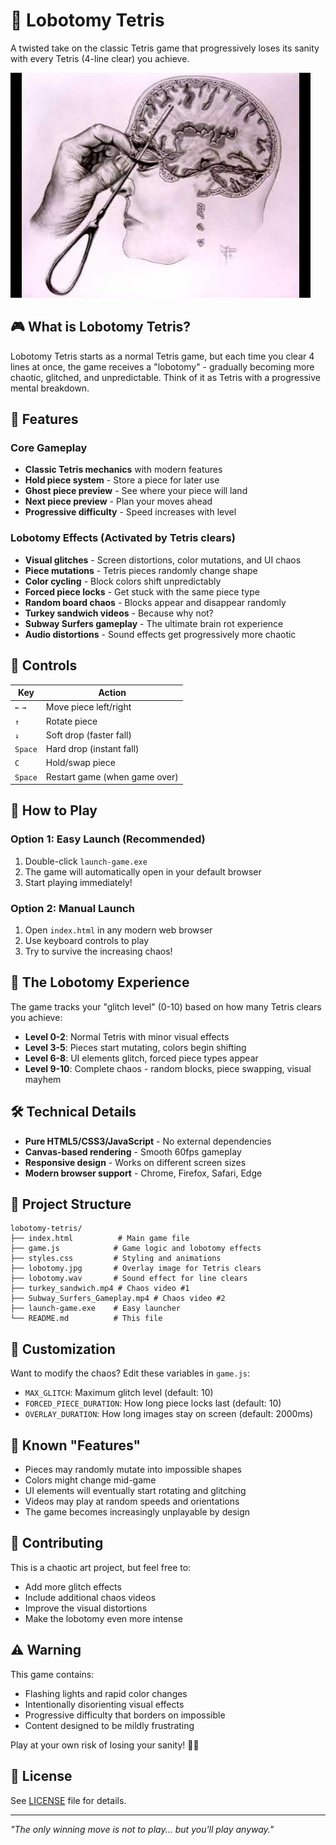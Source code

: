 # 🧠 Lobotomy Tetris

A twisted take on the classic Tetris game that progressively loses its sanity with every Tetris (4-line clear) you achieve.

![Lobotomy Tetris Screenshot](lobotomy.jpg)

## 🎮 What is Lobotomy Tetris?

Lobotomy Tetris starts as a normal Tetris game, but each time you clear 4 lines at once, the game receives a "lobotomy" - gradually becoming more chaotic, glitched, and unpredictable. Think of it as Tetris with a progressive mental breakdown.

## 🧩 Features

### Core Gameplay
- **Classic Tetris mechanics** with modern features
- **Hold piece system** - Store a piece for later use
- **Ghost piece preview** - See where your piece will land
- **Next piece preview** - Plan your moves ahead
- **Progressive difficulty** - Speed increases with level

### Lobotomy Effects (Activated by Tetris clears)
- **Visual glitches** - Screen distortions, color mutations, and UI chaos
- **Piece mutations** - Tetris pieces randomly change shape
- **Color cycling** - Block colors shift unpredictably  
- **Forced piece locks** - Get stuck with the same piece type
- **Random board chaos** - Blocks appear and disappear randomly
- **Turkey sandwich videos** - Because why not?
- **Subway Surfers gameplay** - The ultimate brain rot experience
- **Audio distortions** - Sound effects get progressively more chaotic

## 🎯 Controls

| Key | Action |
|-----|--------|
| `←` `→` | Move piece left/right |
| `↑` | Rotate piece |
| `↓` | Soft drop (faster fall) |
| `Space` | Hard drop (instant fall) |
| `C` | Hold/swap piece |
| `Space` | Restart game (when game over) |

## 🚀 How to Play

### Option 1: Easy Launch (Recommended)
1. Double-click `launch-game.exe` 
2. The game will automatically open in your default browser
3. Start playing immediately!

### Option 2: Manual Launch
1. Open `index.html` in any modern web browser
2. Use keyboard controls to play
3. Try to survive the increasing chaos!

## 🎪 The Lobotomy Experience

The game tracks your "glitch level" (0-10) based on how many Tetris clears you achieve:

- **Level 0-2**: Normal Tetris with minor visual effects
- **Level 3-5**: Pieces start mutating, colors begin shifting
- **Level 6-8**: UI elements glitch, forced piece types appear
- **Level 9-10**: Complete chaos - random blocks, piece swapping, visual mayhem

## 🛠️ Technical Details

- **Pure HTML5/CSS3/JavaScript** - No external dependencies
- **Canvas-based rendering** - Smooth 60fps gameplay
- **Responsive design** - Works on different screen sizes
- **Modern browser support** - Chrome, Firefox, Safari, Edge

## 📁 Project Structure

```
lobotomy-tetris/
├── index.html          # Main game file
├── game.js            # Game logic and lobotomy effects
├── styles.css         # Styling and animations
├── lobotomy.jpg       # Overlay image for Tetris clears
├── lobotomy.wav       # Sound effect for line clears
├── turkey_sandwich.mp4 # Chaos video #1
├── Subway_Surfers_Gameplay.mp4 # Chaos video #2
├── launch-game.exe    # Easy launcher
└── README.md          # This file
```

## 🎨 Customization

Want to modify the chaos? Edit these variables in `game.js`:

- `MAX_GLITCH`: Maximum glitch level (default: 10)
- `FORCED_PIECE_DURATION`: How long piece locks last (default: 10)
- `OVERLAY_DURATION`: How long images stay on screen (default: 2000ms)

## 🐛 Known "Features"

- Pieces may randomly mutate into impossible shapes
- Colors might change mid-game
- UI elements will eventually start rotating and glitching
- Videos may play at random speeds and orientations
- The game becomes increasingly unplayable by design

## 🤝 Contributing

This is a chaotic art project, but feel free to:
- Add more glitch effects
- Include additional chaos videos
- Improve the visual distortions
- Make the lobotomy even more intense

## ⚠️ Warning

This game contains:
- Flashing lights and rapid color changes
- Intentionally disorienting visual effects
- Progressive difficulty that borders on impossible
- Content designed to be mildly frustrating

Play at your own risk of losing your sanity! 🧠💥

## 📜 License

See [LICENSE](LICENSE) file for details.

---

*"The only winning move is not to play... but you'll play anyway."*
